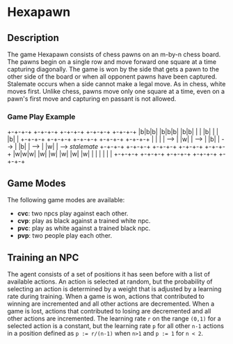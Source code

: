 # Hexapawn

## Description

The game Hexapawn consists of chess pawns on an m-by-n chess board. The pawns begin on a single row and move forward one square at a time capturing diagonally. The game is won by the side that gets a pawn to the other side of the board or when all opponent pawns have been captured. Stalemate occurs when a side cannot make a legal move. As in chess, white moves first. Unlike chess, pawns move only one square at a time, even on a pawn's first move and capturing en passant is not allowed.

### Game Play Example

+-+-+-+     +-+-+-+     +-+-+-+     +-+-+-+     +-+-+-+
|b|b|b|     |b|b|b|     |b|b| |     | |b| |     | |b| |
+-+-+-+     +-+-+-+     +-+-+-+     +-+-+-+     +-+-+-+
| | | | --> | |w| | --> | |b| | --> | |b| | --> | |w| | --> *stalemate*
+-+-+-+     +-+-+-+     +-+-+-+     +-+-+-+     +-+-+-+
|w|w|w|     |w| |w|     |w| |w|     |w| | |     | | | |
+-+-+-+     +-+-+-+     +-+-+-+     +-+-+-+     +-+-+-+

## Game Modes

The following game modes are available:

* **cvc**: two npcs play against each other.
* **cvp**: play as black against a trained white npc.
* **pvc**: play as white against a trained black npc.
* **pvp**: two people play each other.

## Training an NPC

The agent consists of a set of positions it has seen before with a list of available actions. An action is selected at random, but the probability of selecting an action is determined by a weight that is adjusted by a learning rate during training. When a game is won, actions that contributed to winning are incremented and all other actions are decremented. When a game is lost, actions that contributed to losing are decremented and all other actions are incremented. The learning rate `r` on the range `(0,1)` for a selected action is a constant, but the learning rate `p` for all other `n-1` actions in a position defined as `p := r/(n-1)` when `n>1` and `p := 1` for `n < 2`.
